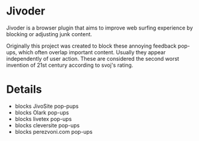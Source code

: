 # Jivoder

Jivoder is a browser plugin that aims to improve web surfing experience by
blocking or adjusting junk content.

Originally this project was created to block these annoying feedback pop-ups,
which often overlap important content. Usually they appear independently of
user action. These are considered the second worst invention of 21st century
according to svoj's rating.

# Details

- blocks JivoSite pop-pups
- blocks Olark pop-ups
- blocks livetex pop-ups
- blocks cleversite pop-ups
- blocks perezvoni.com pop-ups
